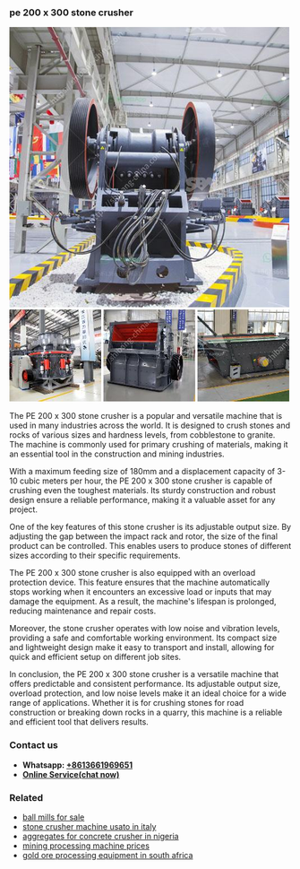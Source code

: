 <h3>pe 200 x 300 stone crusher</h3><img src='1706753962.jpg' alt=''><p>The PE 200 x 300 stone crusher is a popular and versatile machine that is used in many industries across the world. It is designed to crush stones and rocks of various sizes and hardness levels, from cobblestone to granite. The machine is commonly used for primary crushing of materials, making it an essential tool in the construction and mining industries.</p><p>With a maximum feeding size of 180mm and a displacement capacity of 3-10 cubic meters per hour, the PE 200 x 300 stone crusher is capable of crushing even the toughest materials. Its sturdy construction and robust design ensure a reliable performance, making it a valuable asset for any project.</p><p>One of the key features of this stone crusher is its adjustable output size. By adjusting the gap between the impact rack and rotor, the size of the final product can be controlled. This enables users to produce stones of different sizes according to their specific requirements.</p><p>The PE 200 x 300 stone crusher is also equipped with an overload protection device. This feature ensures that the machine automatically stops working when it encounters an excessive load or inputs that may damage the equipment. As a result, the machine's lifespan is prolonged, reducing maintenance and repair costs.</p><p>Moreover, the stone crusher operates with low noise and vibration levels, providing a safe and comfortable working environment. Its compact size and lightweight design make it easy to transport and install, allowing for quick and efficient setup on different job sites.</p><p>In conclusion, the PE 200 x 300 stone crusher is a versatile machine that offers predictable and consistent performance. Its adjustable output size, overload protection, and low noise levels make it an ideal choice for a wide range of applications. Whether it is for crushing stones for road construction or breaking down rocks in a quarry, this machine is a reliable and efficient tool that delivers results.</p><h3>Contact us</h3><ul><li><strong>Whatsapp:&nbsp;<a href="https://wa.me/8613661969651">+8613661969651</a></strong></li><li><a href="https://swt.shibang-china.com/?git&amp;zhl&amp;pe 200 x 300 stone crusher"><strong>Online Service(chat now)</strong></a></li></ul><h3>Related</h3><ul><li><a href='ball mills for sale.md'>ball mills for sale</a></li><li><a href='stone crusher machine usato in italy.md'>stone crusher machine usato in italy</a></li><li><a href='aggregates for concrete crusher in nigeria.md'>aggregates for concrete crusher in nigeria</a></li><li><a href='mining processing machine prices.md'>mining processing machine prices</a></li><li><a href='gold ore processing equipment in south africa.md'>gold ore processing equipment in south africa</a></li></ul>